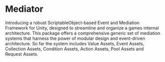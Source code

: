 # Mediator

Introducing a robust ScriptableObject-based Event and Mediation Framework for Unity, designed to streamline and organize a games internal architecture. This package offers a comprehensive generic set of mediation systems that harness the power of modular design and event-driven architecture. So far the system includes Value Assets, Event Assets, Collection Assets, Condition Assets, Action Assets, Pool Assets and Request Assets.
